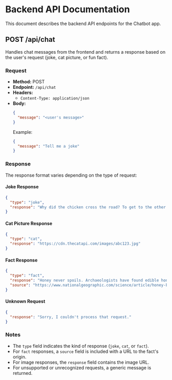 # Backend API Documentation

This document describes the backend API endpoints for the Chatbot app.

## POST /api/chat

Handles chat messages from the frontend and returns a response based on the user's request (joke, cat picture, or fun fact).

### Request
- **Method:** POST
- **Endpoint:** `/api/chat`
- **Headers:**
  - `Content-Type: application/json`
- **Body:**
  ```json
  {
    "message": "<user's message>"
  }
  ```
  Example:
  ```json
  {
    "message": "Tell me a joke"
  }
  ```

### Response
The response format varies depending on the type of request:

#### Joke Response
```json
{
  "type": "joke",
  "response": "Why did the chicken cross the road? To get to the other side!"
}
```

#### Cat Picture Response
```json
{
  "type": "cat",
  "response": "https://cdn.thecatapi.com/images/abc123.jpg"
}
```

#### Fact Response
```json
{
  "type": "fact",
  "response": "Honey never spoils. Archaeologists have found edible honey in ancient Egyptian tombs.",
  "source": "https://www.nationalgeographic.com/science/article/honey-bees-archaeology"
}
```

#### Unknown Request
```json
{
  "response": "Sorry, I couldn't process that request."
}
```

### Notes
- The `type` field indicates the kind of response (`joke`, `cat`, or `fact`).
- For `fact` responses, a `source` field is included with a URL to the fact's origin.
- For image responses, the `response` field contains the image URL.
- For unsupported or unrecognized requests, a generic message is returned. 